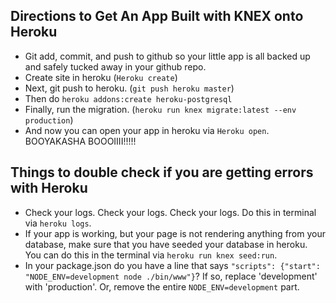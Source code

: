 ## Directions to Get An App Built with KNEX onto Heroku

* Git add, commit, and push to github so your little app is all backed up and safely tucked away in your github repo.
* Create site in heroku (`Heroku create`)
* Next, git push to heroku. (`git push heroku master`)
* Then do `heroku addons:create heroku-postgresql`
* Finally, run the migration. (`heroku run knex migrate:latest --env production`)
* And now you can open your app in heroku via `Heroku open`. BOOYAKASHA BOOOIIII!!!!!

## Things to double check if you are getting errors with Heroku

* Check your logs. Check your logs. Check your logs. Do this in terminal via `heroku logs`.
* If your app is working, but your page is not rendering anything from your database, make sure that you have seeded your database in heroku. You can do this in the terminal via `heroku run knex seed:run`.
* In your package.json do you have a line that says `"scripts": {"start": "NODE_ENV=development node ./bin/www"}`? If so, replace 'development' with 'production'. Or, remove the entire `NODE_ENV=development` part.